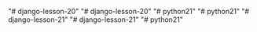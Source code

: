 "# django-lesson-20" 
"# django-lesson-20" 
"# python21" 
"# python21" 
"# django-lesson-21" 
"# django-lesson-21" 
"# python21" 

